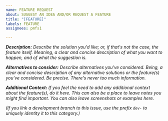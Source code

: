 ```yaml
---
name: FEATURE REQUEST
about: SUGGEST AN IDEA AND/OR REQUEST A FEATURE
title: "[FEATURE]"
labels: FEATURE
assignees: pmfs1

---
```


***Description:*** *Describe the solution you'd like; or, if that's not the case, the feature itself.*
*Meaning, a clear and concise description of what you want to happen, and of what the suggestion is.*

***Alternatives to consider:*** *Describe alternatives you've considered.*
*Being, a clear and concise description of any alternative solutions or the feature(s) you've considered. Be precise. There's never too much information.*

***Additional Context:***
*If you feel the need to add any additional context about the feature(s), do it here. This can also be a place to leave notes you might find important. You can also leave screenshots or examples here.*

*(If you link a development branch to this issue, use the prefix `dev-` to uniquely identity it to this category.)*
